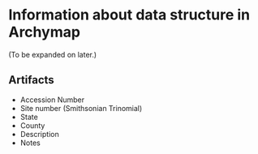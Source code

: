 # Information about data structure in Archymap


(To be expanded on later.)


## Artifacts

* Accession Number
* Site number (Smithsonian Trinomial)
* State
* County
* Description
* Notes
